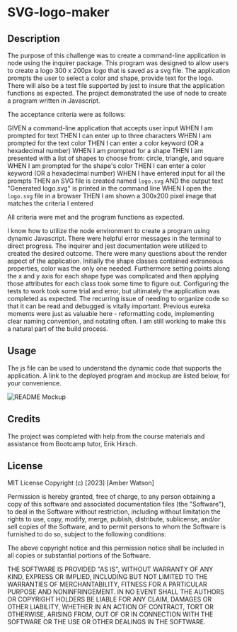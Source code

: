 # SVG-logo-maker
## Description

The purpose of this challenge was to create a command-line application in node using the inquirer package. This program was designed to allow users to create a logo 300 x 200px logo that is saved as a svg file. The application prompts the user to select a color and shape, provide text for the logo. There will also be a test file supported by jest to insure that the application functions as expected. The project demonstrated the use of node to create a program written in Javascript. 

The acceptance criteria were as follows: 

GIVEN a command-line application that accepts user input
WHEN I am prompted for text
THEN I can enter up to three characters
WHEN I am prompted for the text color
THEN I can enter a color keyword (OR a hexadecimal number)
WHEN I am prompted for a shape
THEN I am presented with a list of shapes to choose from: circle, triangle, and square
WHEN I am prompted for the shape's color
THEN I can enter a color keyword (OR a hexadecimal number)
WHEN I have entered input for all the prompts
THEN an SVG file is created named `logo.svg`
AND the output text "Generated logo.svg" is printed in the command line
WHEN I open the `logo.svg` file in a browser
THEN I am shown a 300x200 pixel image that matches the criteria I entered

All criteria were met and the program functions as expected. 

I know how to utilize the node environment to create a program using dynamic Javascript. There were helpful error messages in the terminal to direct progress. The inquirer and jest documentation were utilized to created the desired outcome. There were many questions about the render aspect of the application. Initially the shape classes contained extraneous properties, color was the only one needed. Furthermore setting points along the x and y axis for each shape type was complicated and then applying those attributes for each class took some time to figure out. Configuring the tests to work took some trial and error, but ultimately the application was completed as expected. The recurring issue of needing to organize code so that it can be read and debugged is vitally important. Previous eureka moments were just as valuable here - reformatting code, implementing clear naming convention, and notating often.  I am still working to make this a natural part of the build process. 

## Usage

The js file can be used to understand the dynamic code that supports the application. A link to the deployed program and mockup are listed below, for your convenience. 

![README Mockup](./assets/images/)

## Credits
The project was completed with help from the course materials and assistance from Bootcamp tutor, Erik Hirsch.

## License

MIT License
Copyright (c) [2023] [Amber Watson]

Permission is hereby granted, free of charge, to any person obtaining a copy of this software and associated documentation files (the "Software"), to deal in the Software without restriction, including without limitation the rights to use, copy, modify, merge, publish, distribute, sublicense, and/or sell copies of the Software, and to permit persons to whom the Software is furnished to do so, subject to the following conditions:

The above copyright notice and this permission notice shall be included in all copies or substantial portions of the Software.

THE SOFTWARE IS PROVIDED "AS IS", WITHOUT WARRANTY OF ANY KIND, EXPRESS OR IMPLIED, INCLUDING BUT NOT LIMITED TO THE WARRANTIES OF MERCHANTABILITY, FITNESS FOR A PARTICULAR PURPOSE AND NONINFRINGEMENT. IN NO EVENT SHALL THE AUTHORS OR COPYRIGHT HOLDERS BE LIABLE FOR ANY CLAIM, DAMAGES OR OTHER LIABILITY, WHETHER IN AN ACTION OF CONTRACT, TORT OR OTHERWISE, ARISING FROM, OUT OF OR IN CONNECTION WITH THE SOFTWARE OR THE USE OR OTHER DEALINGS IN THE SOFTWARE.
